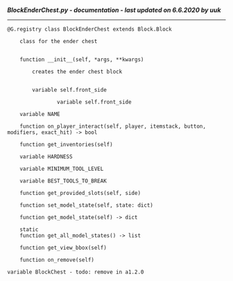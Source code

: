 ***BlockEnderChest.py - documentation - last updated on 6.6.2020 by uuk***
___

    @G.registry class BlockEnderChest extends Block.Block
        
        class for the ender chest


        function __init__(self, *args, **kwargs)
            
            creates the ender chest block


            variable self.front_side

                    variable self.front_side

        variable NAME

        function on_player_interact(self, player, itemstack, button, modifiers, exact_hit) -> bool

        function get_inventories(self)

        variable HARDNESS

        variable MINIMUM_TOOL_LEVEL

        variable BEST_TOOLS_TO_BREAK

        function get_provided_slots(self, side)

        function set_model_state(self, state: dict)

        function get_model_state(self) -> dict

        static
        function get_all_model_states() -> list

        function get_view_bbox(self)

        function on_remove(self)

    variable BlockChest - todo: remove in a1.2.0